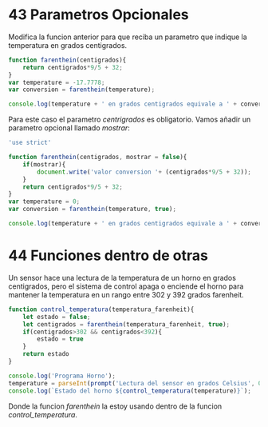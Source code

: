 # 43 Parametros Opcionales

Modifica la funcion anterior para que reciba un parametro que indique la temperatura en grados centigrados.

```js
function farenthein(centigrados){
    return centigrados*9/5 + 32;
}
var temperature = -17.7778;
var conversion = farenthein(temperature);

console.log(temperature + ' en grados centigrados equivale a ' + conversion + ' farenheit');
```

Para este caso el parametro *centrigrados* es obligatorio. Vamos añadir un parametro opcional llamado *mostrar*:


```js
'use strict'

function farenthein(centigrados, mostrar = false){
    if(mostrar){
        document.write('valor conversion '+ (centigrados*9/5 + 32));
    }
    return centigrados*9/5 + 32;
}
var temperature = 0;
var conversion = farenthein(temperature, true);

console.log(temperature + ' en grados centigrados equivale a ' + conversion + ' farenheit'); 👈
```

# 44 Funciones dentro de otras

Un sensor hace una lectura de la temperatura de un horno en grados centigrados, pero el sistema de control apaga o enciende el horno para mantener la temperatura en un rango entre 302 y 392 grados farenheit.

```js
function control_temperatura(temperatura_farenheit){
    let estado = false;
    let centigrados = farenthein(temperatura_farenheit, true);
    if(centigrados>302 && centigrados<392){
        estado = true      
    }
    return estado
}

console.log('Programa Horno');
temperature = parseInt(prompt('Lectura del sensor en grados Celsius', 0)); 
console.log(`Estado del horno ${control_temperatura(temperature)}`);
```
Donde la funcion *farenthein* la estoy usando dentro de la funcion *control_temperatura*.